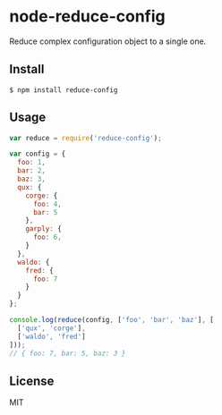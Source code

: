 # node-reduce-config

Reduce complex configuration object to a single one.

## Install

```
$ npm install reduce-config
```

## Usage

```js
var reduce = require('reduce-config');

var config = {
  foo: 1,
  bar: 2,
  baz: 3,
  qux: {
    corge: {
      foo: 4,
      bar: 5
    },
    garply: {
      foo: 6,
    }
  },
  waldo: {
    fred: {
      foo: 7
    }
  }
};

console.log(reduce(config, ['foo', 'bar', 'baz'], [
  ['qux', 'corge'],
  ['waldo', 'fred']
]));
// { foo: 7, bar: 5, baz: 3 }
```

## License

MIT
